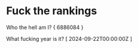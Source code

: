 # Fuck the rankings

Who the hell am I?
{ 6886084 }

What fucking year is it?
[ 2024-09-22T00:00:00Z ]
